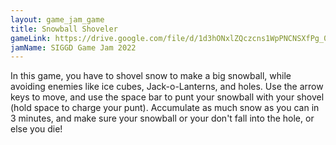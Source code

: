 ```yaml
---
layout: game_jam_game
title: Snowball Shoveler
gameLink: https://drive.google.com/file/d/1d3hONxlZQczcns1WpPNCNSXfPg_0jgc7/view?usp=sharing
jamName: SIGGD Game Jam 2022
---
```

<!--Put description here:-->
In this game, you have to shovel snow to make a big snowball, while avoiding enemies like ice cubes, Jack-o-Lanterns, and holes. Use the arrow keys to move, and use the space bar to punt your snowball with your shovel (hold space to charge your punt). Accumulate as much snow as you can in 3 minutes, and make sure your snowball or your don't fall into the hole, or else you die!
